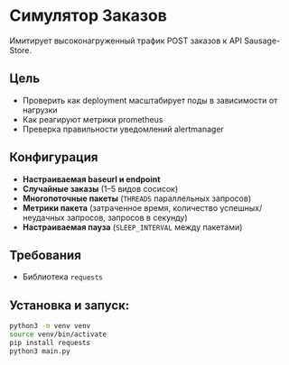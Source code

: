 # Симулятор Заказов

Имитирует высоконагруженный трафик POST заказов к API Sausage-Store.

## Цель

- Проверить как deployment масштабирует поды в зависимости от нагрузки
- Как реагируют метрики prometheus
- Преверка правильности уведомлений alertmanager

## Конфигурация

- **Настраиваемая baseurl и endpoint**
- **Случайные заказы** (1–5 видов сосисок)
- **Многопоточные пакеты** (`THREADS` параллельных запросов)
- **Метрики пакета** (затраченное время, количество успешных/неудачных запросов, запросов в секунду)
- **Настраиваемая пауза** (`SLEEP_INTERVAL` между пакетами)

## Требования

- Библиотека `requests`

## Установка и запуск:

```bash
python3 -m venv venv
source venv/bin/activate
pip install requests
python3 main.py
```
